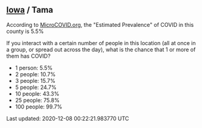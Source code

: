 
## [Iowa](/united-states/iowa) / Tama

According to [MicroCOVID.org](http://microcovid.org),
the "Estimated Prevalence" of COVID in this county is 5.5%

If you interact with a certain number of people in this location
(all at once in a group, or spread out across the day), what is the chance that
1 or more of them has COVID?

- 1 person: 5.5%
- 2 people: 10.7%
- 3 people: 15.7%
- 5 people: 24.7%
- 10 people: 43.3%
- 25 people: 75.8%
- 100 people: 99.7%

Last updated: 2020-12-08 00:22:21.983770 UTC
